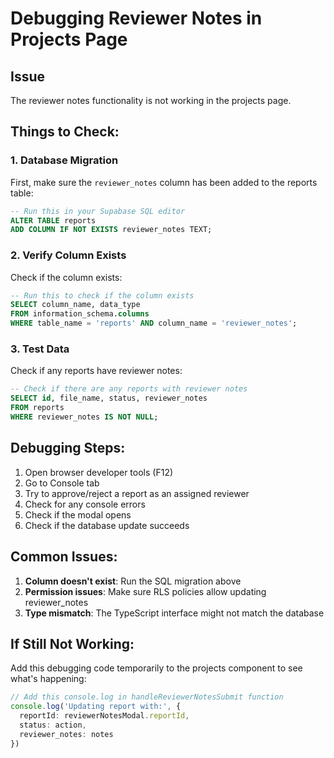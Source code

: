 # Debugging Reviewer Notes in Projects Page

## Issue
The reviewer notes functionality is not working in the projects page.

## Things to Check:

### 1. Database Migration
First, make sure the `reviewer_notes` column has been added to the reports table:

```sql
-- Run this in your Supabase SQL editor
ALTER TABLE reports 
ADD COLUMN IF NOT EXISTS reviewer_notes TEXT;
```

### 2. Verify Column Exists
Check if the column exists:

```sql
-- Run this to check if the column exists
SELECT column_name, data_type 
FROM information_schema.columns 
WHERE table_name = 'reports' AND column_name = 'reviewer_notes';
```

### 3. Test Data
Check if any reports have reviewer notes:

```sql
-- Check if there are any reports with reviewer notes
SELECT id, file_name, status, reviewer_notes 
FROM reports 
WHERE reviewer_notes IS NOT NULL;
```

## Debugging Steps:

1. Open browser developer tools (F12)
2. Go to Console tab
3. Try to approve/reject a report as an assigned reviewer
4. Check for any console errors
5. Check if the modal opens
6. Check if the database update succeeds

## Common Issues:

1. **Column doesn't exist**: Run the SQL migration above
2. **Permission issues**: Make sure RLS policies allow updating reviewer_notes
3. **Type mismatch**: The TypeScript interface might not match the database

## If Still Not Working:

Add this debugging code temporarily to the projects component to see what's happening:

```typescript
// Add this console.log in handleReviewerNotesSubmit function
console.log('Updating report with:', { 
  reportId: reviewerNotesModal.reportId, 
  status: action, 
  reviewer_notes: notes 
})
```

